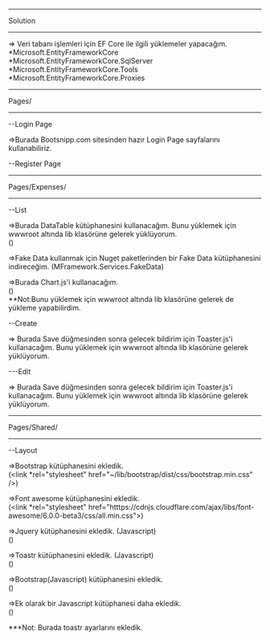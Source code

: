 ******************************
Solution
******************************
=> Veri tabanı işlemleri için EF Core ile ilgili yüklemeler yapacağım.
<br>
*Microsoft.EntityFrameworkCore
<br>
*Microsoft.EntityFrameworkCore.SqlServer
<br>
*Microsoft.EntityFrameworkCore.Tools
<br>
*Microsoft.EntityFrameworkCore.Proxies


******************************
Pages/
******************************

--Login Page

=>Burada Bootsnipp.com sitesinden hazır Login Page sayfalarını kullanabiliriz.

--Register Page

******************************
Pages/Expenses/
******************************

--List

=>Burada DataTable kütüphanesini kullanacağım. Bunu yüklemek için wwwroot
altında lib klasörüne gelerek yüklüyorum. <br> (<script src="~/lib/datatables/js/jquery.dataTables.min.js"></script>)


=>Fake Data kullanmak için Nuget paketlerinden bir Fake Data kütüphanesini indireceğim. (MFramework.Services.FakeData)

=>Burada Chart.js'i kullanacağım. <br> (<script src="htttps://cdn.jsdelivr.net/npm/chart.js"></script>)
<br>
**Not:Bunu yüklemek için wwwroot altında lib klasörüne gelerek de yükleme yapabilirdim.

--Create

=> Burada Save düğmesinden sonra gelecek bildirim için Toaster.js'i kullanacağım. Bunu yüklemek için wwwroot
altında lib klasörüne gelerek yüklüyorum.

---Edit

=> Burada Save düğmesinden sonra gelecek bildirim için Toaster.js'i kullanacağım. Bunu yüklemek için wwwroot
altında lib klasörüne gelerek yüklüyorum.

******************************
Pages/Shared/
******************************

--Layout

=>Bootstrap kütüphanesini ekledik. <br> (<link *rel="stylesheet" href="~/lib/bootstrap/dist/css/bootstrap.min.css" />)

=>Font awesome kütüphanesini ekledik. <br> (<link *rel="stylesheet" href="htttps://cdnjs.cloudflare.com/ajax/libs/font-awesome/6.0.0-beta3/css/all.min.css">)

=>Jquery kütüphanesini ekledik. (Javascript) <br> (<script src="~/lib/jquery/dist/jquery.min.js"></script>)

=>Toastr kütüphanesini ekledik. (Javascript) <br> (<script src="~/lib/toastr.js/toastr.min.js"></script>)

=>Bootstrap(Javascript) kütüphanesini ekledik. <br> (<script src="~/lib/bootstrap/dist/js/bootstrap.bundle.min.js"></script>)

=>Ek olarak bir Javascript kütüphanesi daha ekledik. <br> (<script src="~/js/site.js" asp-append-version="true"></script>)

***Not: Burada toastr ayarlarını ekledik.
    
    
